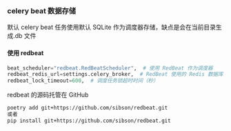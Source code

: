 ### celery beat 数据存储

默认 celery beat 任务使用默认 SQLite 作为调度器存储，缺点是会在当前目录生成.db 文件

#### 使用 redbeat

```python
beat_scheduler="redbeat.RedBeatScheduler",  # 使用 RedBeat 作为调度器
redbeat_redis_url=settings.celery_broker,  # RedBeat 使用的 Redis 数据库
redbeat_lock_timeout=600,  # 调度任务锁超时时间（秒）
```

redbeat 的源码托管在 GitHub

```bash
poetry add git+https://github.com/sibson/redbeat.git
或者
pip install git+https://github.com/sibson/redbeat.git
```

